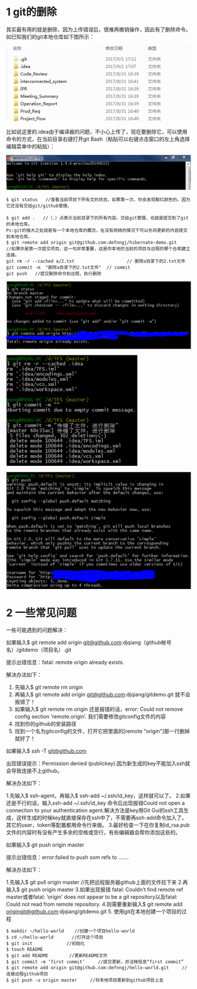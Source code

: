 # 1 git的删除 #
其实最有用的就是删除，因为上传错误后，很难再撤销操作，因此有了删除命令。如已知我们的git本地仓库如下图所示：

![git本地仓库][1]

比如说这里的.idea由于编译器的问题，不小心上传了，现在要删除它，可以使用命令的方式，在当前目录右键打开git Bash（粘贴可以右键点击窗口的左上角选择编辑菜单中的粘贴）：

![git Bash 命令窗口][2]
```
$ git status   //查看当前项目下所有文的状态，如果第一次，你会发现都红颜色的，因为它还没有交给git/github管理。

$ git add .   //（.）点表示当前目录下的所有内容，交给git管理，也就是提交到了git的本地仓库。
Ps:git的强大之处就是有一个本地仓库的概念，在没有网络的情况下可以先将更新的内容提交到本地仓库。
$ git remote add origin git@github.com:defnngj/hibernate-demo.git
//如果你是第一次提交项目，这一句非常重要，这是你本地的当前的项目与远程的哪个仓库建立连接。
git rm -r --cached a/2.txt                    // 删除a目录下的2.txt文件 
git commit -m  "删除a目录下的2.txt文件"  // commit
git push   //提交删除命令到远程，执行删除
```

![连接远程仓库][3]

![执行删除][4]

![提示输入git账号][5]

# 2 一些常见问题 #
一些可能遇到的问题解决：

如果输入$ git remote add origin git@github.com:djqiang（github帐号名）/gitdemo（项目名）.git

提示出错信息：fatal: remote origin already exists.

解决办法如下：

 1. 先输入$ git remote rm origin
 2. 再输入$ git remote add origin git@github.com:djqiang/gitdemo.git 就不会报错了！
 3. 如果输入$ git remote rm origin 还是报错的话，error: Could not remove config section ‘remote.origin’. 我们需要修改gitconfig文件的内容
 4. 找到你的github的安装路径
 5. 找到一个名为gitconfig的文件，打开它把里面的[remote "origin"]那一行删掉就好了！
 
如果输入$ ssh -T git@github.com

出现错误提示：Permission denied (publickey).因为新生成的key不能加入ssh就会导致连接不上github。

解决办法如下：

 1.先输入$ ssh-agent，再输入$ ssh-add ~/.ssh/id_key，这样就可以了。
2.如果还是不行的话，输入ssh-add ~/.ssh/id_key 命令后出现报错Could not open a connection to your authentication agent.解决方法是key用Git Gui的ssh工具生成，这样生成的时候key就直接保存在ssh中了，不需要再ssh-add命令加入了，其它的user，token等配置都用命令行来做。
3.最好检查一下在你复制id_rsa.pub文件的内容时有没有产生多余的空格或空行，有些编辑器会帮你添加这些的。

如果输入$ git push origin master

提示出错信息：error:failed to push som refs to …….

解决办法如下：

1.先输入$ git pull origin master //先把远程服务器github上面的文件拉下来
2.再输入$ git push origin master
3.如果出现报错 fatal: Couldn’t find remote ref master或者fatal: ‘origin’ does not appear to be a git repository以及fatal: Could not read from remote repository.
4.则需要重新输入$ git remote add origingit@github.com:djqiang/gitdemo.git
5.
使用git在本地创建一个项目的过程
```
$ makdir ~/hello-world    //创建一个项目hello-world
$ cd ~/hello-world       //打开这个项目
$ git init             //初始化
$ touch README
$ git add README        //更新README文件
$ git commit -m ‘first commit’     //提交更新，并注释信息“first commit”
$ git remote add origin git@github.com:defnngj/hello-world.git     //连接远程github项目
$ git push -u origin master     //将本地项目更新到github项目上去
```

  [1]: ./images/1504257358667.jpg
  [2]: ./images/1504257766276.jpg
  [3]: ./images/1504257971767.jpg
  [4]: ./images/1504258057455.jpg
  [5]: ./images/1504258118515.jpg